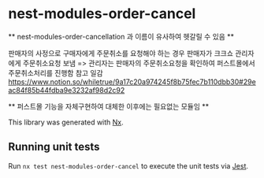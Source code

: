 # nest-modules-order-cancel

** nest-modules-order-cancellation 과 이름이 유사하여 헷갈릴 수 있음 **

판매자의 사정으로 구매자에게 주문취소를 요청해야 하는 경우 
판매자가 크크쇼 관리자에게 주문취소요청 보냄 => 관리자는 판매자의 주문취소요청을 확인하여 퍼스트몰에서 주문취소처리를 진행함
참고 일감 https://www.notion.so/whiletrue/9a17c20a974245f8b75fec7b110dbb30#29eac84f85b44fdba9e3232af98d2c92

** 퍼스트몰 기능을 자체구현하여 대체한 이후에는 필요없는 모듈임 **

This library was generated with [Nx](https://nx.dev).

## Running unit tests

Run `nx test nest-modules-order-cancel` to execute the unit tests via [Jest](https://jestjs.io).
